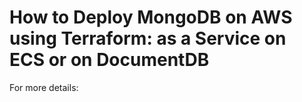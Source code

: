 # How to Deploy MongoDB on AWS using Terraform: as a Service on ECS or on DocumentDB  

For more details: 